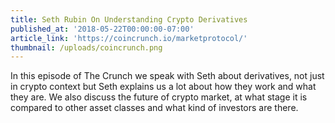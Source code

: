 ```yaml
---
title: Seth Rubin On Understanding Crypto Derivatives 
published_at: '2018-05-22T00:00:00-07:00'
article_link: 'https://coincrunch.io/marketprotocol/'
thumbnail: /uploads/coincrunch.png
---
```

In this episode of The Crunch we speak with Seth about derivatives, not just in crypto context but Seth explains us a lot about how they work and what they are. We also discuss the future of crypto market, at what stage it is compared to other asset classes and what kind of investors are there.
